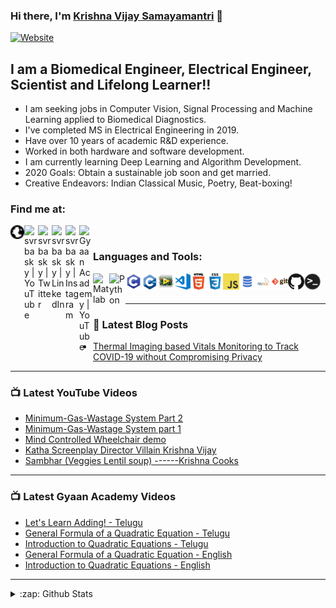 ### Hi there, I'm [Krishna Vijay Samayamantri][website] 👋

[![Website](https://img.shields.io/badge/Krishna%20Vijay%20Samayamantri-Biomedical%20Engineer-brightgreen)](https://krishnavijaysamayamantri.com/)


## I am a Biomedical Engineer, Electrical Engineer, Scientist and Lifelong Learner!!
- I am seeking jobs in Computer Vision, Signal Processing and Machine Learning applied to Biomedical Diagnostics.
- I've completed MS in Electrical Engineering in 2019.
- Have over 10 years of academic R&D experience.
- Worked in both hardware and software development.
- I am currently learning Deep Learning and Algorithm Development.
- 2020 Goals: Obtain a sustainable job soon and get married.
- Creative Endeavors: Indian Classical Music, Poetry, Beat-boxing!

### Find me at:
[<img align="left" alt="krishnavijaysamayamantri.com" width="22px" src="https://raw.githubusercontent.com/iconic/open-iconic/master/svg/globe.svg" />][website]
[<img align="left" alt="svrbasky | YouTube" width="22px" src="https://cdn.jsdelivr.net/npm/simple-icons@v3/icons/youtube.svg" />][youtube]
[<img align="left" alt="svrbasky | Twitter" width="22px" src="https://cdn.jsdelivr.net/npm/simple-icons@v3/icons/twitter.svg" />][twitter]
[<img align="left" alt="svrbasky | LinkedIn" width="22px" src="https://cdn.jsdelivr.net/npm/simple-icons@v3/icons/linkedin.svg" />][linkedin]
[<img align="left" alt="svrbasky | Instagram" width="22px" src="https://cdn.jsdelivr.net/npm/simple-icons@v3/icons/instagram.svg" />][instagram]

[<img align="left" alt="Gyaan Academy | YouTube" width="22px" src="https://cdn.jsdelivr.net/npm/simple-icons@v3/icons/youtube.svg" />][gyaanacademy]

<br/>

### Languages and Tools:

<img align="left" alt="Matlab" width="26px" src="https://upload.wikimedia.org/wikipedia/commons/2/21/Matlab_Logo.png" />
<img align="left" alt="Python" width="26px" src="https://upload.wikimedia.org/wikipedia/commons/0/0a/Python.svg" />
<img align="left" alt="C Programming" width="26px" src="https://github.com/svrbasky/svrbasky/blob/master/icons/c-programming.png" />
<img align="left" alt="C++ Programming" width="26px" src="https://github.com/svrbasky/svrbasky/blob/master/icons/c-logo-icon-28389.png" />
<img align="left" alt="LabVIEW" width="26px" src="https://github.com/svrbasky/svrbasky/blob/master/icons/labview_14599.png" />

<img align="left" alt="Visual Studio Code" width="26px" src="https://raw.githubusercontent.com/github/explore/80688e429a7d4ef2fca1e82350fe8e3517d3494d/topics/visual-studio-code/visual-studio-code.png" />
<img align="left" alt="HTML5" width="26px" src="https://raw.githubusercontent.com/github/explore/80688e429a7d4ef2fca1e82350fe8e3517d3494d/topics/html/html.png" />
<img align="left" alt="CSS3" width="26px" src="https://raw.githubusercontent.com/github/explore/80688e429a7d4ef2fca1e82350fe8e3517d3494d/topics/css/css.png" />
<img align="left" alt="JavaScript" width="26px" src="https://raw.githubusercontent.com/github/explore/80688e429a7d4ef2fca1e82350fe8e3517d3494d/topics/javascript/javascript.png" />
<img align="left" alt="SQL" width="26px" src="https://raw.githubusercontent.com/github/explore/80688e429a7d4ef2fca1e82350fe8e3517d3494d/topics/sql/sql.png" />
<img align="left" alt="MySQL" width="26px" src="https://raw.githubusercontent.com/github/explore/80688e429a7d4ef2fca1e82350fe8e3517d3494d/topics/mysql/mysql.png" />
<img align="left" alt="Git" width="26px" src="https://raw.githubusercontent.com/github/explore/80688e429a7d4ef2fca1e82350fe8e3517d3494d/topics/git/git.png" />
<img align="left" alt="GitHub" width="26px" src="https://raw.githubusercontent.com/github/explore/78df643247d429f6cc873026c0622819ad797942/topics/github/github.png" />
<img align="left" alt="Terminal" width="26px" src="https://raw.githubusercontent.com/github/explore/80688e429a7d4ef2fca1e82350fe8e3517d3494d/topics/terminal/terminal.png" />


<br/>
<br/>

---
### 📕 Latest Blog Posts
<!-- BLOG-POST-LIST:START -->
- [Thermal Imaging based Vitals Monitoring to Track COVID-19 without Compromising Privacy](https://medium.com/@svrbasky/thermal-imaging-based-vitals-monitoring-to-track-covid-19-without-compromising-privacy-1079d54d1987?source=rss-a63bd69c3b4a------2)
<!-- BLOG-POST-LIST:END -->
---

### 📺 Latest YouTube Videos
<!-- YOUTUBE:START -->
- [Minimum-Gas-Wastage System Part 2](https://www.youtube.com/watch?v=15tN68NBmMg)
- [Minimum-Gas-Wastage System part 1](https://www.youtube.com/watch?v=1bpv1gykat8)
- [Mind Controlled Wheelchair demo](https://www.youtube.com/watch?v=Tcs7tvqU3tg)
- [Katha Screenplay Director Villain Krishna Vijay](https://www.youtube.com/watch?v=9gOfdkjMmpQ)
- [Sambhar (Veggies Lentil soup) ------Krishna Cooks](https://www.youtube.com/watch?v=B8bdEzq_X1o)
<!-- YOUTUBE:END -->
---

### 📺 Latest Gyaan Academy Videos
<!-- GYAAN-ACADEMY:START -->
- [Let's Learn Adding! - Telugu](https://www.youtube.com/watch?v=8uaVVtyj7Ik)
- [General Formula of a Quadratic Equation - Telugu](https://www.youtube.com/watch?v=1Xhn43s87jk)
- [Introduction to Quadratic Equations - Telugu](https://www.youtube.com/watch?v=LlK-Oi3_EkI)
- [General Formula of a Quadratic Equation - English](https://www.youtube.com/watch?v=QinNnobAnFk)
- [Introduction to Quadratic Equations - English](https://www.youtube.com/watch?v=YMGMFAfW9aU)
<!-- GYAAN-ACADEMY:END -->
---
<details>
  <summary>:zap: Github Stats</summary>

  <img align="left" alt="svrbasky's Github Stats" src="https://github-readme-stats.vercel.app/api?username=svrbasky&show_icons=true&hide_border=true&theme=cobalt" />
  <img align="left" alt="Top Langs" src="https://github-readme-stats.vercel.app/api/top-langs/?username=svrbasky&layout=compact" />

</details>



[website]: https://krishnavijaysamayamantri.com/
[twitter]: https://twitter.com/svrbasky
[youtube]: https://www.youtube.com/user/Basky008
[gyaanacademy]: https://www.youtube.com/channel/UCwzp0RuekIwrmIpy4CR1jfQ
[instagram]: https://instagram.com/svrbasky
[linkedin]: https://www.linkedin.com/in/svrkrishnavijay/

